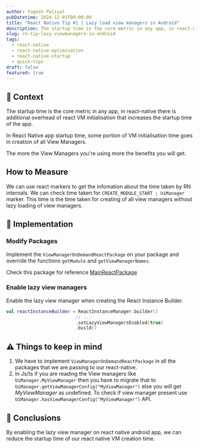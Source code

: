 ```yaml
---
author: Yogesh Paliyal
pubDatetime: 2024-12-01T00:00:00
title: "React Native Tip #1 | Lazy load view managers in Android"
description: The startup time is the core metric in any app, in react-native there is additional overhead of react VM initialisation that increases the startup time of the app.
slug: rn-tip-lazy-viewmanagers-in-android
tags:
  - react-native
  - react-native-optimisation
  - react-native-startup
  - quick-tips
draft: false
featured: true
---
```


## 📜 Context

The startup time is the core metric in any app, in react-native there is additional overhead of react VM initialisation that increases the startup time of the app.

In React Native app startup time, some portion of VM initialisation time goes in creation of all View Managers.

The more the View Managers you're using more the benefits you will get.

## How to Measure

We can use react markers to get the infomation about the time taken by RN internals.
We can check time taken for `CREATE_MODULE_START ; UiManager` marker. This time is the time taken for creating of all view managers without lazy loading of view managers.

## 🔨 Implementation

### Modify Packages

Implement the `ViewManagerOnDemandReactPackage` on your package and override the functions `getModule` and `getViewManagerNames`.

Check this package for reference [MainReactPackage](https://github.com/facebook/react-native/blob/40c194cf47634e2ca803ae1f469f4091aeeadaf0/packages/react-native/ReactAndroid/src/main/java/com/facebook/react/shell/MainReactPackage.kt#L12)

### Enable lazy view managers

Enable the lazy view manager when creating the React Instance Builder.

```kotlin
val reactInstanceBuilder = ReactInstanceManager.builder()
                          // ...
                          .setLazyViewManagersEnabled(true)
                          .build()
```

## ⚠️ Things to keep in mind

1. We have to implement `ViewManagerOnDemandReactPackage` in all the packages that we are passing to our react-native.
2. In Js/ts if you are reading the View managers like `UiManager.MyViewManager` then you have to migrate that to `UiManager.getViewManagerConfig("MyViewManager")` else you will get _MyViewManager_ as undefined.
   To check if view manager present use `UiManager.hasViewManagerConfig("MyViewManager")` API.

## 📒 Conclusions

By enabling the lazy view manager on react native android app, we can reduce the startup time of our react native VM creation time.

